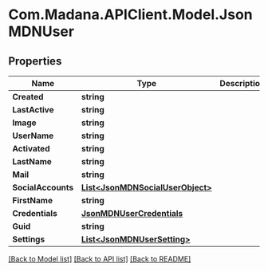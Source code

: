 
# Com.Madana.APIClient.Model.JsonMDNUser

## Properties

Name | Type | Description | Notes
------------ | ------------- | ------------- | -------------
**Created** | **string** |  | [optional] 
**LastActive** | **string** |  | [optional] 
**Image** | **string** |  | [optional] 
**UserName** | **string** |  | [optional] 
**Activated** | **string** |  | [optional] 
**LastName** | **string** |  | [optional] 
**Mail** | **string** |  | [optional] 
**SocialAccounts** | [**List&lt;JsonMDNSocialUserObject&gt;**](JsonMDNSocialUserObject.md) |  | [optional] 
**FirstName** | **string** |  | [optional] 
**Credentials** | [**JsonMDNUserCredentials**](JsonMDNUserCredentials.md) |  | [optional] 
**Guid** | **string** |  | [optional] 
**Settings** | [**List&lt;JsonMDNUserSetting&gt;**](JsonMDNUserSetting.md) |  | [optional] 

[[Back to Model list]](../README.md#documentation-for-models)
[[Back to API list]](../README.md#documentation-for-api-endpoints)
[[Back to README]](../README.md)

